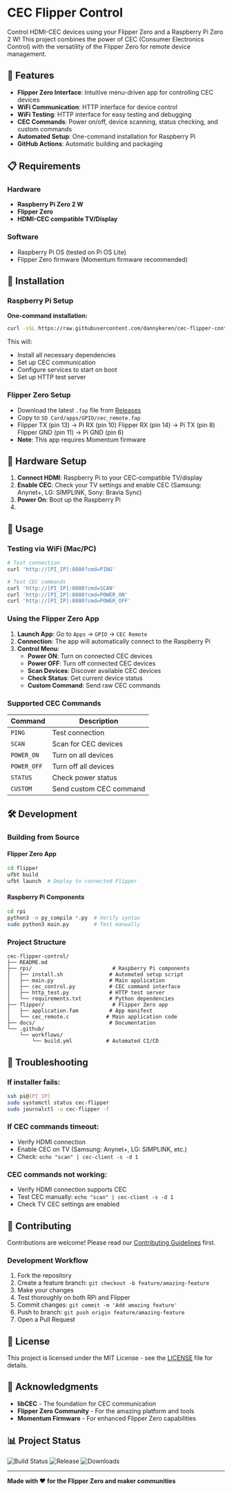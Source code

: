 # CEC Flipper Control

Control HDMI-CEC devices using your Flipper Zero and a Raspberry Pi Zero 2 W! This project combines the power of CEC (Consumer Electronics Control) with the versatility of the Flipper Zero for remote device management.

## 🚀 Features

- **Flipper Zero Interface**: Intuitive menu-driven app for controlling CEC devices
- **WiFi Communication**: HTTP interface for device control
- **WiFi Testing**: HTTP interface for easy testing and debugging
- **CEC Commands**: Power on/off, device scanning, status checking, and custom commands
- **Automated Setup**: One-command installation for Raspberry Pi
- **GitHub Actions**: Automatic building and packaging

## 📋 Requirements

### Hardware

- **Raspberry Pi Zero 2 W**
- **Flipper Zero**
- **HDMI-CEC compatible TV/Display**

### Software

- Raspberry Pi OS (tested on Pi OS Lite)
- Flipper Zero firmware (Momentum firmware recommended)

## 🔧 Installation

### Raspberry Pi Setup

**One-command installation:**

```bash
curl -sSL https://raw.githubusercontent.com/dannykeren/cec-flipper-control/main/rpi/install.sh | sudo bash
```

This will:
- Install all necessary dependencies
- Set up CEC communication
- Configure services to start on boot
- Set up HTTP test server

### Flipper Zero Setup

- Download the latest `.fap` file from [Releases](https://github.com/dannykeren/cec-flipper-control/releases)
- Copy to `SD Card/apps/GPIO/cec_remote.fap`
- Flipper TX (pin 13) → Pi RX (pin 10)
  Flipper RX (pin 14) → Pi TX (pin 8)
  Flipper GND (pin 11) → Pi GND (pin 6)
- **Note**: This app requires Momentum firmware

## 🔌 Hardware Setup

1. **Connect HDMI**: Raspberry Pi to your CEC-compatible TV/display
2. **Enable CEC**: Check your TV settings and enable CEC (Samsung: Anynet+, LG: SIMPLINK, Sony: Bravia Sync)
3. **Power On**: Boot up the Raspberry Pi
4. 
## 📱 Usage

### Testing via WiFi (Mac/PC)

```bash
# Test connection
curl 'http://[PI_IP]:8080?cmd=PING'

# Test CEC commands  
curl 'http://[PI_IP]:8080?cmd=SCAN'
curl 'http://[PI_IP]:8080?cmd=POWER_ON'
curl 'http://[PI_IP]:8080?cmd=POWER_OFF'
```

### Using the Flipper Zero App

1. **Launch App**: Go to `Apps` → `GPIO` → `CEC Remote`
2. **Connection**: The app will automatically connect to the Raspberry Pi
3. **Control Menu**:
   - **Power ON**: Turn on connected CEC devices
   - **Power OFF**: Turn off connected CEC devices  
   - **Scan Devices**: Discover available CEC devices
   - **Check Status**: Get current device status
   - **Custom Command**: Send raw CEC commands

### Supported CEC Commands

| Command | Description |
|---------|-------------|
| `PING` | Test connection |
| `SCAN` | Scan for CEC devices |
| `POWER_ON` | Turn on all devices |
| `POWER_OFF` | Turn off all devices |
| `STATUS` | Check power status |
| `CUSTOM` | Send custom CEC command |

## 🛠️ Development

### Building from Source

#### Flipper Zero App

```bash
cd flipper
ufbt build
ufbt launch  # Deploy to connected Flipper
```

#### Raspberry Pi Components

```bash
cd rpi
python3 -m py_compile *.py  # Verify syntax
sudo python3 main.py        # Test manually
```

### Project Structure

```
cec-flipper-control/
├── README.md
├── rpi/                          # Raspberry Pi components
│   ├── install.sh               # Automated setup script
│   ├── main.py                  # Main application
│   ├── cec_control.py           # CEC command interface
│   ├── http_test.py             # HTTP test server
│   └── requirements.txt         # Python dependencies
├── flipper/                      # Flipper Zero app
│   ├── application.fam          # App manifest
│   └── cec_remote.c            # Main application code
├── docs/                        # Documentation
└── .github/
    └── workflows/
        └── build.yml           # Automated CI/CD
```

## 🐛 Troubleshooting

### If installer fails:

```bash
ssh pi@[PI_IP]
sudo systemctl status cec-flipper
sudo journalctl -u cec-flipper -f
```

### If CEC commands timeout:

- Verify HDMI connection
- Enable CEC on TV (Samsung: Anynet+, LG: SIMPLINK, etc.)
- Check: `echo "scan" | cec-client -s -d 1`

### CEC commands not working:

- Verify HDMI connection supports CEC
- Test CEC manually: `echo "scan" | cec-client -s -d 1`
- Check TV CEC settings are enabled

## 🤝 Contributing

Contributions are welcome! Please read our [Contributing Guidelines](CONTRIBUTING.md) first.

### Development Workflow

1. Fork the repository
2. Create a feature branch: `git checkout -b feature/amazing-feature`
3. Make your changes
4. Test thoroughly on both RPi and Flipper
5. Commit changes: `git commit -m 'Add amazing feature'`
6. Push to branch: `git push origin feature/amazing-feature`
7. Open a Pull Request

## 📜 License

This project is licensed under the MIT License - see the [LICENSE](LICENSE) file for details.

## 🙏 Acknowledgments

- **libCEC** - The foundation for CEC communication
- **Flipper Zero Community** - For the amazing platform and tools
- **Momentum Firmware** - For enhanced Flipper Zero capabilities

## 📊 Project Status

![Build Status](https://github.com/dannykeren/cec-flipper-control/workflows/Build%20CEC%20Flipper%20Control/badge.svg)
![Release](https://img.shields.io/github/v/release/dannykeren/cec-flipper-control)
![Downloads](https://img.shields.io/github/downloads/dannykeren/cec-flipper-control/total)

---

**Made with ❤️ for the Flipper Zero and maker communities**
